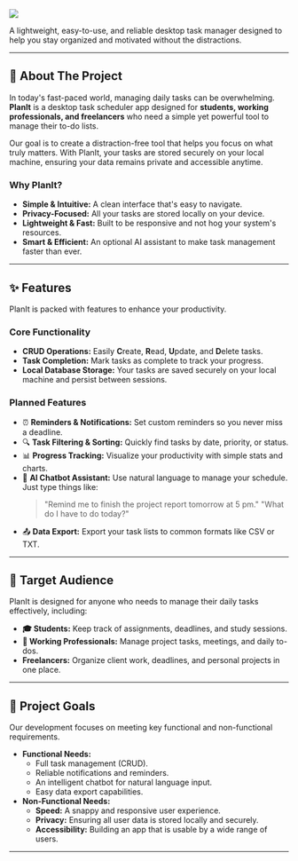 <img src="https://capsule-render.vercel.app/api?type=venom&height=200&color=gradient&text=PlanIt-TaskScheduler&textBg=false&fontColor=FFFFFF&stroke=000000&animation=twinkling">
</div>


A lightweight, easy-to-use, and reliable desktop task manager designed to help you stay organized and motivated without the distractions.

---

## 🎯 About The Project

In today's fast-paced world, managing daily tasks can be overwhelming. **PlanIt** is a desktop task scheduler app designed for **students, working professionals, and freelancers** who need a simple yet powerful tool to manage their to-do lists.

Our goal is to create a distraction-free tool that helps you focus on what truly matters. With PlanIt, your tasks are stored securely on your local machine, ensuring your data remains private and accessible anytime.

### Why PlanIt?
* **Simple & Intuitive:** A clean interface that's easy to navigate.
* **Privacy-Focused:** All your tasks are stored locally on your device.
* **Lightweight & Fast:** Built to be responsive and not hog your system's resources.
* **Smart & Efficient:** An optional AI assistant to make task management faster than ever.

---

## ✨ Features

PlanIt is packed with features to enhance your productivity.

### Core Functionality
* **CRUD Operations:** Easily **C**reate, **R**ead, **U**pdate, and **D**elete tasks.
* **Task Completion:** Mark tasks as complete to track your progress.
* **Local Database Storage:** Your tasks are saved securely on your local machine and persist between sessions.

### Planned Features
* ⏰ **Reminders & Notifications:** Set custom reminders so you never miss a deadline.
* 🔍 **Task Filtering & Sorting:** Quickly find tasks by date, priority, or status.
* 📊 **Progress Tracking:** Visualize your productivity with simple stats and charts.
* 🤖 **AI Chatbot Assistant:** Use natural language to manage your schedule. Just type things like:
    > "Remind me to finish the project report tomorrow at 5 pm."
    > "What do I have to do today?"
* 📤 **Data Export:** Export your task lists to common formats like CSV or TXT.

---

## 👥 Target Audience

PlanIt is designed for anyone who needs to manage their daily tasks effectively, including:
* **🎓 Students:** Keep track of assignments, deadlines, and study sessions.
* **💼 Working Professionals:** Manage project tasks, meetings, and daily to-dos.
* **Freelancers:** Organize client work, deadlines, and personal projects in one place.

---

## 🚀 Project Goals

Our development focuses on meeting key functional and non-functional requirements.

* **Functional Needs:**
    * Full task management (CRUD).
    * Reliable notifications and reminders.
    * An intelligent chatbot for natural language input.
    * Easy data export capabilities.
* **Non-Functional Needs:**
    * **Speed:** A snappy and responsive user experience.
    * **Privacy:** Ensuring all user data is stored locally and securely.
    * **Accessibility:** Building an app that is usable by a wide range of users.

---
